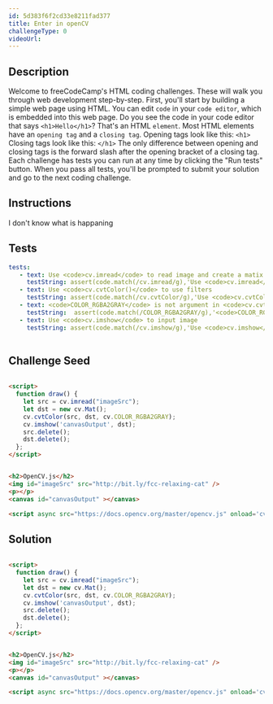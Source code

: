 ```yaml
---
id: 5d383f6f2cd33e8211fad377
title: Enter in openCV
challengeType: 0
videoUrl: 
---
```


## Description
<section id='description'>
Welcome to freeCodeCamp's HTML coding challenges. These will walk you through web development step-by-step.
First, you'll start by building a simple web page using HTML. You can edit <code>code</code> in your <code>code editor</code>, which is embedded into this web page.
Do you see the code in your code editor that says <code>&#60;h1&#62;Hello&#60;/h1&#62;</code>? That's an HTML <code>element</code>.
Most HTML elements have an <code>opening tag</code> and a <code>closing tag</code>.
Opening tags look like this:
<code>&#60;h1&#62;</code>
Closing tags look like this:
<code>&#60;/h1&#62;</code>
The only difference between opening and closing tags is the forward slash after the opening bracket of a closing tag.
Each challenge has tests you can run at any time by clicking the "Run tests" button. When you pass all tests, you'll be prompted to submit your solution and go to the next coding challenge.
</section>

## Instructions
<section id='instructions'>
I don't know what is happaning
</section>

## Tests
<section id='tests'>

```yml
tests:
   - text: Use <code>cv.imread</code> to read image and create a matix of image
     testString: assert(code.match(/cv.imread/g),'Use <code>cv.imread</code> to read image and create a matix of image'); 
   - text: Use <code>cv.cvtColor()</code> to use filters 
     testString: assert(code.match(/cv.cvtColor/g),'Use <code>cv.cvtColor()</code> to use filters '); 
   - text: <code>COLOR_RGBA2GRAY</code> is not argument in <code>cv.cvtColor()</code>
     testString:  assert(code.match(/COLOR_RGBA2GRAY/g),'<code>COLOR_RGBA2GRAY</code> is not argument in <code>cv.cvtColor()</code>');
   - text: Use <code>cv.imshow</code> to input image
     testString: assert(code.match(/cv.imshow/g),'Use <code>cv.imshow</code> to input image'); 
  
```
</section>

## Challenge Seed

<section id='challengeSeed'>
<div id='html-seed'>

```html

<script>
  function draw() {
    let src = cv.imread("imageSrc");
    let dst = new cv.Mat();  
    cv.cvtColor(src, dst, cv.COLOR_RGBA2GRAY);
    cv.imshow('canvasOutput', dst);
    src.delete();
    dst.delete();
  };
</script>


<h2>OpenCV.js</h2>
<img id="imageSrc" src="http://bit.ly/fcc-relaxing-cat" />
<p></p>
<canvas id="canvasOutput" ></canvas>

<script async src="https://docs.opencv.org/master/opencv.js" onload='cv["onRuntimeInitialized"]=()=> { draw() }' type="text/javascript"></script>
```
</div>
</section>

## Solution
<section id='solution'>

```html

<script>
  function draw() {
    let src = cv.imread("imageSrc");
    let dst = new cv.Mat();  
    cv.cvtColor(src, dst, cv.COLOR_RGBA2GRAY);
    cv.imshow('canvasOutput', dst);
    src.delete();
    dst.delete();
  };
</script>


<h2>OpenCV.js</h2>
<img id="imageSrc" src="http://bit.ly/fcc-relaxing-cat" />
<p></p>
<canvas id="canvasOutput" ></canvas>

<script async src="https://docs.opencv.org/master/opencv.js" onload='cv["onRuntimeInitialized"]=()=> { draw() }' type="text/javascript"></script>
```
</section>